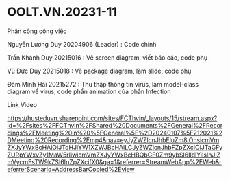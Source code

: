 # OOLT.VN.20231-11

Phân công công việc

Nguyễn Lương Duy 20204906 (Leader) : Code chính

Trần Khánh Duy 20215016 : Vẽ screen diagram, viết báo cáo, code phụ

Vũ Đức Duy 20215018 : Vẽ package diagram, làm slide, code phụ

Đàm Minh Hải 20215272 : Thu thập thông tin virus, làm model-class diagram về virus, code phần animation của phần Infection 

Link Video

https://husteduvn.sharepoint.com/sites/FCThvin/_layouts/15/stream.aspx?id=%2Fsites%2FFCThvin%2FShared%20Documents%2FGeneral%2FRecordings%2FMeeting%20in%20%5FGeneral%5F%2D20240107%5F212021%2DMeeting%20Recording%2Emp4&nav=eyJyZWZlcnJhbEluZm8iOnsicmVmZXJyYWxBcHAiOiJTdHJlYW1XZWJBcHAiLCJyZWZlcnJhbFZpZXciOiJTaGFyZURpYWxvZy1MaW5rIiwicmVmZXJyYWxBcHBQbGF0Zm9ybSI6IldlYiIsInJlZmVycmFsTW9kZSI6InZpZXcifX0&ga=1&referrer=StreamWebApp%2EWeb&referrerScenario=AddressBarCopied%2Eview
